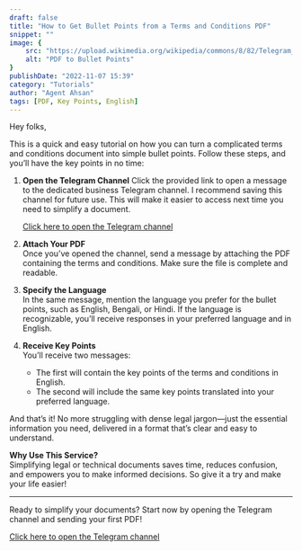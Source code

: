 ```yaml
---
draft: false
title: "How to Get Bullet Points from a Terms and Conditions PDF"
snippet: ""
image: {
    src: "https://upload.wikimedia.org/wikipedia/commons/8/82/Telegram_logo.svg",
    alt: "PDF to Bullet Points"
}
publishDate: "2022-11-07 15:39"
category: "Tutorials"
author: "Agent Ahsan"
tags: [PDF, Key Points, English]
---
```


Hey folks,  

This is a quick and easy tutorial on how you can turn a complicated terms and conditions document into simple bullet points. Follow these steps, and you’ll have the key points in no time:

1. **Open the Telegram Channel**
   Click the provided link to open a message to the dedicated business Telegram channel. I recommend saving this channel for future use. This will make it easier to access next time you need to simplify a document.

   [Click here to open the Telegram channel](https://t.me/C_TLDR_bot)

2. **Attach Your PDF**  
   Once you’ve opened the channel, send a message by attaching the PDF containing the terms and conditions. Make sure the file is complete and readable.

3. **Specify the Language**  
   In the same message, mention the language you prefer for the bullet points, such as English, Bengali, or Hindi. If the language is recognizable, you’ll receive responses in your preferred language and in English.

4. **Receive Key Points**  
   You’ll receive two messages:
   - The first will contain the key points of the terms and conditions in English.  
   - The second will include the same key points translated into your preferred language.  

And that’s it! No more struggling with dense legal jargon—just the essential information you need, delivered in a format that’s clear and easy to understand.

**Why Use This Service?**  
Simplifying legal or technical documents saves time, reduces confusion, and empowers you to make informed decisions. So give it a try and make your life easier!

---

Ready to simplify your documents? Start now by opening the Telegram channel and sending your first PDF!

[Click here to open the Telegram channel](https://t.me/C_TLDR_bot)
